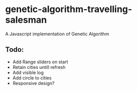 # genetic-algorithm-travelling-salesman
A Javascript implementation of Genetic Algorithm

## Todo:
- Add Range sliders on start
- Retain cities untill refresh
- Add visible log
- Add circle to cities
- Responsive design?
